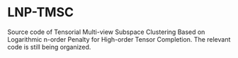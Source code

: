 # LNP-TMSC
Source code of Tensorial Multi-view Subspace Clustering Based on Logarithmic n-order Penalty for High-order Tensor Completion. 
The relevant code is still being organized.
